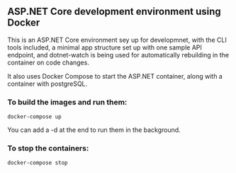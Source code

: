 ## ASP.NET Core development environment using Docker

This is an ASP.NET Core environment sey up for developmnet, with the CLI tools included, a minimal app structure set up with one sample API endpoint, and dotnet-watch is being used for automatically rebuilding in the container on code changes.

It also uses Docker Compose to start the ASP.NET container, along with a container with postgreSQL. 

### To build the images and run them: 

```docker-compose up```

You can add a -d at the end to run them in the background. 

### To stop the containers: 

```docker-compose stop```
